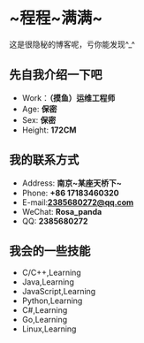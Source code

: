 # ~程程~满满~

这是很隐秘的博客呢，亏你能发现^_^

<!-- slide -->
## 先自我介绍一下吧

- Work：**（摸鱼）运维工程师**
- Age: **保密**
- Sex: **保密**
- Height: **172CM**

<!-- slide -->
## 我的联系方式

- Address: **南京~某座天桥下~**
- Phone: **+86 17183460320**
- E-mail:**[2385680272@qq.com](mailto:2385680272@qq.com)**
- WeChat: **Rosa_panda**
- QQ: **2385680272**

<!-- slide -->
## 我会的一些技能

- C/C++,Learning
- Java,Learning
- JavaScript,Learning
- Python,Learning
- C#,Learning
- Go,Learning
- Linux,Learning
